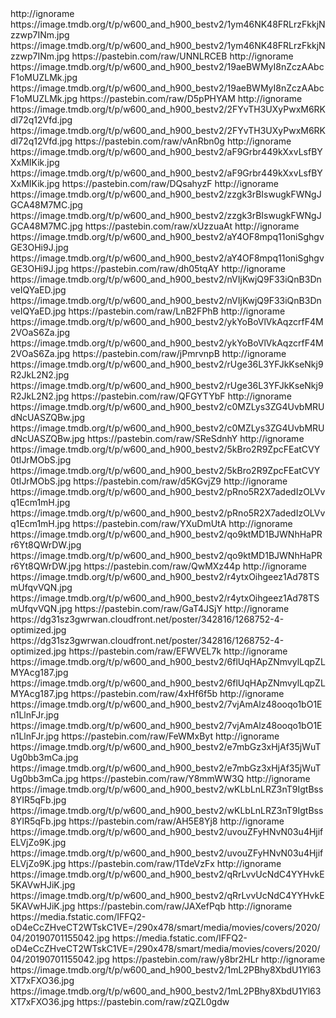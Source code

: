 <?xml version="1.0" encoding="UTF-8" standalone="yes"?>




<item>
<title>[B][COLOR white]A Dona do Pedaço[/COLOR][/B]</title>
<link>http://ignorame</link>
<thumbnail>https://image.tmdb.org/t/p/w600_and_h900_bestv2/1ym46NK48FRLrzFkkjNzzwp7INm.jpg</thumbnail>
<fanart>https://image.tmdb.org/t/p/w600_and_h900_bestv2/1ym46NK48FRLrzFkkjNzzwp7INm.jpg</fanart>
<externallink>https://pastebin.com/raw/UNNLRCEB</externallink>
</item>

<item>
<title>[B][COLOR white]A Favorita [/COLOR][/B]</title>
<link>http://ignorame</link>
<thumbnail>https://image.tmdb.org/t/p/w600_and_h900_bestv2/19aeBWMyI8nZczAAbcF1oMUZLMk.jpg</thumbnail>
<fanart>https://image.tmdb.org/t/p/w600_and_h900_bestv2/19aeBWMyI8nZczAAbcF1oMUZLMk.jpg</fanart>
<externallink>https://pastebin.com/raw/D5pPHYAM</externallink>
</item>

<item>
<title>[B][COLOR white]A Gata Comeu[/COLOR][/B]</title>
<link>http://ignorame</link>
<thumbnail>https://image.tmdb.org/t/p/w600_and_h900_bestv2/2FYvTH3UXyPwxM6RKdI72q12Vfd.jpg</thumbnail>
<fanart>https://image.tmdb.org/t/p/w600_and_h900_bestv2/2FYvTH3UXyPwxM6RKdI72q12Vfd.jpg</fanart>
<externallink>https://pastebin.com/raw/vAnRbn0g</externallink>
</item>

<item>
<title>[B][COLOR white]A Muralha[/COLOR][/B]</title>
<link>http://ignorame</link>
<thumbnail>https://image.tmdb.org/t/p/w600_and_h900_bestv2/aF9Grbr449kXxvLsfBYXxMIKik.jpg</thumbnail>
<fanart>https://image.tmdb.org/t/p/w600_and_h900_bestv2/aF9Grbr449kXxvLsfBYXxMIKik.jpg</fanart>
<externallink>https://pastebin.com/raw/DQsahyzF</externallink>
</item>

<item>
<title>[B][COLOR white]A Padroeira[/COLOR][/B]</title>
<link>http://ignorame</link>
<thumbnail>https://image.tmdb.org/t/p/w600_and_h900_bestv2/zzgk3rBIswugkFWNgJGCA48M7MC.jpg</thumbnail>
<fanart>https://image.tmdb.org/t/p/w600_and_h900_bestv2/zzgk3rBIswugkFWNgJGCA48M7MC.jpg</fanart>
<externallink>https://pastebin.com/raw/xUzzuaAt</externallink>
</item>

<item>
<title>[B][COLOR white]A Viagem[/COLOR][/B]</title>
<link>http://ignorame</link>
<thumbnail>https://image.tmdb.org/t/p/w600_and_h900_bestv2/aY4OF8mpq11oniSghgvGE3OHi9J.jpg</thumbnail>
<fanart>https://image.tmdb.org/t/p/w600_and_h900_bestv2/aY4OF8mpq11oniSghgvGE3OHi9J.jpg</fanart>
<externallink>https://pastebin.com/raw/dh05tqAY</externallink>
</item>

<item>
<title>[B][COLOR white]Agora É que São Elas",Agora é Que São Elas [/COLOR][/B]</title>
<link>http://ignorame</link>
<thumbnail>https://image.tmdb.org/t/p/w600_and_h900_bestv2/nVIjKwjQ9F33iQnB3DnveIQYaED.jpg</thumbnail>
<fanart>https://image.tmdb.org/t/p/w600_and_h900_bestv2/nVIjKwjQ9F33iQnB3DnveIQYaED.jpg</fanart>
<externallink>https://pastebin.com/raw/LnB2FPhB</externallink>
</item>

<item>
<title>[B][COLOR white] Além do Tempo[/COLOR][/B]</title>
<link>http://ignorame</link>
<thumbnail>https://image.tmdb.org/t/p/w600_and_h900_bestv2/ykYoBoVlVkAqzcrfF4M2VOaS6Za.jpg</thumbnail>
<fanart>https://image.tmdb.org/t/p/w600_and_h900_bestv2/ykYoBoVlVkAqzcrfF4M2VOaS6Za.jpg</fanart>
<externallink>https://pastebin.com/raw/jPmrvnpB</externallink>
</item>

<item>
<title>[B][COLOR white]Andando Nas Nuvens[/COLOR][/B]</title>
<link>http://ignorame</link>
<thumbnail>https://image.tmdb.org/t/p/w600_and_h900_bestv2/rUge36L3YFJkKseNkj9R2JkL2N2.jpg</thumbnail>
<fanart>https://image.tmdb.org/t/p/w600_and_h900_bestv2/rUge36L3YFJkKseNkj9R2JkL2N2.jpg</fanart>
<externallink>https://pastebin.com/raw/QFGYTYbF</externallink>
</item>


<item>
<title>[B][COLOR white]Anjo Mau[/COLOR][/B]</title>
<link>http://ignorame</link>
<thumbnail>https://image.tmdb.org/t/p/w600_and_h900_bestv2/c0MZLys3ZG4UvbMRUdNcUASZQBw.jpg</thumbnail>
<fanart>https://image.tmdb.org/t/p/w600_and_h900_bestv2/c0MZLys3ZG4UvbMRUdNcUASZQBw.jpg</fanart>
<externallink>https://pastebin.com/raw/SReSdnhY</externallink>
</item>

<item>
<title>[B][COLOR white]Cheias de Charme[/COLOR][/B]</title>
<link>http://ignorame</link>
<thumbnail>https://image.tmdb.org/t/p/w600_and_h900_bestv2/5kBro2R9ZpcFEatCVY0tIJrMObS.jpg</thumbnail>
<fanart>https://image.tmdb.org/t/p/w600_and_h900_bestv2/5kBro2R9ZpcFEatCVY0tIJrMObS.jpg</fanart>
<externallink>https://pastebin.com/raw/d5KGvjZ9</externallink>
</item>


<item>
<title>[B][COLOR white][/COLOR][/B]</title>
<link>http://ignorame</link>
<thumbnail>https://image.tmdb.org/t/p/w600_and_h900_bestv2/pRno5R2X7adedIzOLVvq1Ecm1mH.jpg</thumbnail>
<fanart>https://image.tmdb.org/t/p/w600_and_h900_bestv2/pRno5R2X7adedIzOLVvq1Ecm1mH.jpg</fanart>
<externallink>https://pastebin.com/raw/YXuDmUtA</externallink>
</item>

<item>
<title>[B][COLOR white]Cordel Encantado[/COLOR][/B]</title>
<link>http://ignorame</link>
<thumbnail>https://image.tmdb.org/t/p/w600_and_h900_bestv2/qo9ktMD1BJWNhHaPRr6Yt8QWrDW.jpg</thumbnail>
<fanart>https://image.tmdb.org/t/p/w600_and_h900_bestv2/qo9ktMD1BJWNhHaPRr6Yt8QWrDW.jpg</fanart>
<externallink>https://pastebin.com/raw/QwMXz44p</externallink>
</item>


<item>
<title>[B][COLOR light green]Araguaia[/COLOR][/B]</title>
<link>http://ignorame</link>
<thumbnail>https://image.tmdb.org/t/p/w600_and_h900_bestv2/r4ytxOihgeez1Ad78TSmUfqvVQN.jpg</thumbnail>
<fanart>https://image.tmdb.org/t/p/w600_and_h900_bestv2/r4ytxOihgeez1Ad78TSmUfqvVQN.jpg</fanart>
<externallink>https://pastebin.com/raw/GaT4JSjY</externallink>
</item>

<item>
<title>[B][COLOR light green]Alta Estação [/COLOR][/B]</title>
<link>http://ignorame</link>
<thumbnail>https://dg31sz3gwrwan.cloudfront.net/poster/342816/1268752-4-optimized.jpg</thumbnail>
<fanart>https://dg31sz3gwrwan.cloudfront.net/poster/342816/1268752-4-optimized.jpg</fanart>
<externallink>https://pastebin.com/raw/EFWVEL7k</externallink>
</item>



<item>
<title>[B][COLOR light green]Alto Astral [/COLOR][/B]</title>
<link>http://ignorame</link>
<thumbnail>https://image.tmdb.org/t/p/w600_and_h900_bestv2/6flUqHApZNmvylLqpZLMYAcg187.jpg</thumbnail>
<fanart>https://image.tmdb.org/t/p/w600_and_h900_bestv2/6flUqHApZNmvylLqpZLMYAcg187.jpg</fanart>
<externallink>https://pastebin.com/raw/4xHf6f5b</externallink>
</item>

<item>
<title>[B][COLOR light green]As Filhas da Mãe [/COLOR][/B]</title>
<link>http://ignorame</link>
<thumbnail>https://image.tmdb.org/t/p/w600_and_h900_bestv2/7vjAmAlz48ooqo1bO1En1LlnFJr.jpg</thumbnail>
<fanart>https://image.tmdb.org/t/p/w600_and_h900_bestv2/7vjAmAlz48ooqo1bO1En1LlnFJr.jpg</fanart>
<externallink>https://pastebin.com/raw/FeWMxByt</externallink>
</item>

<item>
<title>[B][COLOR light green]América [/COLOR][/B]</title>
<link>http://ignorame</link>
<thumbnail>https://image.tmdb.org/t/p/w600_and_h900_bestv2/e7mbGz3xHjAf35jWuTUg0bb3mCa.jpg</thumbnail>
<fanart>https://image.tmdb.org/t/p/w600_and_h900_bestv2/e7mbGz3xHjAf35jWuTUg0bb3mCa.jpg</fanart>
<externallink>https://pastebin.com/raw/Y8mmWW3Q</externallink>
</item>



<item>
<title>[B][COLOR light green] Baila Comigo [/COLOR][/B]</title>
<link>http://ignorame</link>
<thumbnail>https://image.tmdb.org/t/p/w600_and_h900_bestv2/wKLbLnLRZ3nT9IgtBss8YIR5qFb.jpg</thumbnail>
<fanart>https://image.tmdb.org/t/p/w600_and_h900_bestv2/wKLbLnLRZ3nT9IgtBss8YIR5qFb.jpg</fanart>
<externallink>https://pastebin.com/raw/AH5E8Yj8</externallink>
</item>


<item>
<title>[B][COLOR light green] Barriga De Aluguel[/COLOR][/B]</title>
<link>http://ignorame</link>
<thumbnail>https://image.tmdb.org/t/p/w600_and_h900_bestv2/uvouZFyHNvN03u4HjifELVjZo9K.jpg</thumbnail>
<fanart>https://image.tmdb.org/t/p/w600_and_h900_bestv2/uvouZFyHNvN03u4HjifELVjZo9K.jpg</fanart>
<externallink>https://pastebin.com/raw/1TdeVzFx</externallink>
</item>



<item>
<title>[B][COLOR light green]Bebê a Bordo [/COLOR][/B]</title>
<link>http://ignorame</link>
<thumbnail>https://image.tmdb.org/t/p/w600_and_h900_bestv2/qRrLvvUcNdC4YYHvkE5KAVwHJiK.jpg</thumbnail>
<fanart>https://image.tmdb.org/t/p/w600_and_h900_bestv2/qRrLvvUcNdC4YYHvkE5KAVwHJiK.jpg</fanart>
<externallink>https://pastebin.com/raw/JAXefPqb</externallink>
</item>

<item>
<title>[B][COLOR light green]Amor e Revolução [/COLOR][/B]</title>
<link>http://ignorame</link>
<thumbnail>https://media.fstatic.com/IFFQ2-oD4eCcZHveCT2WTskC1VE=/290x478/smart/media/movies/covers/2020/04/20190701155042.jpg</thumbnail>
<fanart>https://media.fstatic.com/IFFQ2-oD4eCcZHveCT2WTskC1VE=/290x478/smart/media/movies/covers/2020/04/20190701155042.jpg</fanart>
<externallink>https://pastebin.com/raw/y8br2HLr</externallink>
</item>



<item>
<title>[B][COLOR light green] Belíssima[/COLOR][/B]</title>
<link>http://ignorame</link>
<thumbnail>https://image.tmdb.org/t/p/w600_and_h900_bestv2/1mL2PBhy8XbdU1Yl63XT7xFXO36.jpg</thumbnail>
<fanart>https://image.tmdb.org/t/p/w600_and_h900_bestv2/1mL2PBhy8XbdU1Yl63XT7xFXO36.jpg</fanart>
<externallink>https://pastebin.com/raw/zQZL0gdw</externallink>
</item>



